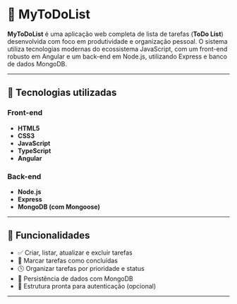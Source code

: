 # 📝 MyToDoList

**MyToDoList** é uma aplicação web completa de lista de tarefas (**ToDo List**) desenvolvida com foco em produtividade e organização pessoal. O sistema utiliza tecnologias modernas do ecossistema JavaScript, com um front-end robusto em Angular e um back-end em Node.js, utilizando Express e banco de dados MongoDB.

---

## 🚀 Tecnologias utilizadas

### Front-end
- **HTML5**
- **CSS3**
- **JavaScript**
- **TypeScript**
- **Angular**

### Back-end
- **Node.js**
- **Express**
- **MongoDB (com Mongoose)**

---

## 📌 Funcionalidades

- ✅ Criar, listar, atualizar e excluir tarefas
- 📆 Marcar tarefas como concluídas
- 🕓 Organizar tarefas por prioridade e status
- 💾 Persistência de dados com MongoDB
- 🔐 Estrutura pronta para autenticação (opcional)

---
